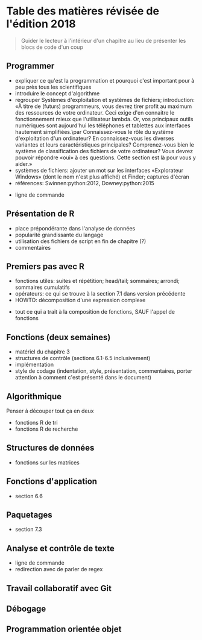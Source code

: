 # Table des matières révisée de l'édition 2018

> Guider le lecteur à l'intérieur d'un chapitre au lieu de présenter
> les blocs de code d'un coup

## Programmer

+ expliquer ce qu'est la programmation et pourquoi c'est important
  pour à peu près tous les scientifiques
+ introduire le concept d'algorithme
+ regrouper Systèmes d'exploitation et systèmes de fichiers;
  introduction: «À titre de (futurs) programmeurs, vous devrez tirer
  profit au maximum des ressources de votre ordinateur. Ceci exige
  d'en connaitre le fonctionnement mieux que l'utilisateur lambda. Or,
  vos principaux outils numériques sont aujourd'hui les téléphones et
  tablettes aux interfaces hautement simplifiées.\par Connaissez-vous le
  rôle du système d'exploitation d'un ordinateur? En connaissez-vous
  les diverses variantes et leurs caractéristiques principales?
  Comprenez-vous bien le système de classification des fichiers de
  votre ordinateur? Vous devrez pouvoir répondre «oui» à ces
  questions. Cette section est là pour vous y aider.»
+ systèmes de fichiers: ajouter un mot sur les interfaces «Explorateur
  Windows» (dont le nom n'est plus affiché) et Finder; captures d'écran 
+ références: Swinnen:python:2012, Downey:python:2015

- ligne de commande

## Présentation de R

+ place prépondérante dans l'analyse de données
+ popularité grandissante du langage
+ utilisation des fichiers de script en fin de chapitre (?)
+ commentaires

## Premiers pas avec R

+ fonctions utiles: suites et répétition; head/tail; sommaires;
  arrondi; sommaires cumulatifs
+ opérateurs: ce qui se trouve à la section 7.1 dans version
  précédente
+ HOWTO: décomposition d'une expression complexe

- tout ce qui a trait à la composition de fonctions, SAUF l'appel de
  fonctions
  
## Fonctions (deux semaines)

+ matériel du chapitre 3
+ structures de contrôle (sections 6.1-6.5 inclusivement)
+ implémentation
+ style de codage (indentation, style, présentation, commentaires,
  porter attention à comment c'est présenté dans le document)
  
## Algorithmique

Penser à découper tout ça en deux
+ fonctions R de tri
+ fonctions R de recherche

## Structures de données

+ fonctions sur les matrices

## Fonctions d'application

+ section 6.6

## Paquetages

+ section 7.3

## Analyse et contrôle de texte

+ ligne de commande
+ redirection avec de parler de regex

## Travail collaboratif avec Git

## Débogage

## Programmation orientée objet
